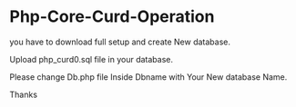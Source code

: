 # Php-Core-Curd-Operation

you have to download full setup and create New database.

Upload php_curd0.sql file in your database.

Please change Db.php file Inside Dbname with Your New database Name.

Thanks
